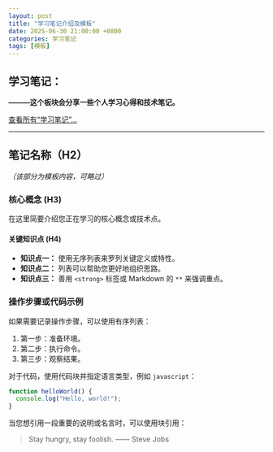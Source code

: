 ```yaml
---
layout: post
title: "学习笔记介绍及模板"
date: 2025-06-30 21:00:00 +0800
categories: 学习笔记
tags: [模板]
---
```


## 学习笔记：

**———这个板块会分享一些个人学习心得和技术笔记。**

[<i class="far fa-folder-open"></i> 查看所有“学习笔记”...](/categories/#学习笔记)

---

## 笔记名称（H2）
*（该部分为模板内容，可略过）*

### 核心概念 (H3)

在这里简要介绍您正在学习的核心概念或技术点。

#### 关键知识点 (H4)

- **知识点一：** 使用无序列表来罗列关键定义或特性。
- **知识点二：** 列表可以帮助您更好地组织思路。
- **知识点三：** 善用 `<strong>` 标签或 Markdown 的 `**` 来强调重点。

### 操作步骤或代码示例

如果需要记录操作步骤，可以使用有序列表：

1.  第一步：准备环境。
2.  第二步：执行命令。
3.  第三步：观察结果。

对于代码，使用代码块并指定语言类型，例如 `javascript`：

```javascript
function helloWorld() {
  console.log("Hello, world!");
}
```

当您想引用一段重要的说明或名言时，可以使用块引用：

> Stay hungry, stay foolish. —— Steve Jobs


